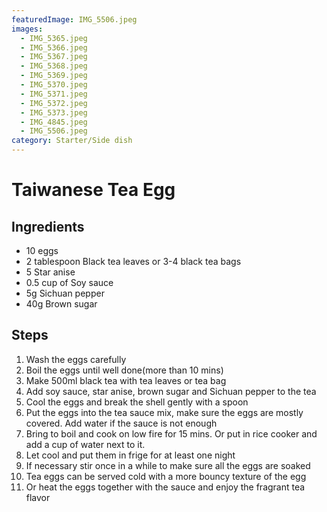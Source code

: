 ```yaml
---
featuredImage: IMG_5506.jpeg
images:
  - IMG_5365.jpeg
  - IMG_5366.jpeg
  - IMG_5367.jpeg
  - IMG_5368.jpeg
  - IMG_5369.jpeg
  - IMG_5370.jpeg
  - IMG_5371.jpeg
  - IMG_5372.jpeg
  - IMG_5373.jpeg
  - IMG_4845.jpeg
  - IMG_5506.jpeg
category: Starter/Side dish
---
```


# Taiwanese Tea Egg

## Ingredients

- 10 eggs
- 2 tablespoon Black tea leaves or 3-4 black tea bags
- 5 Star anise
- 0.5 cup of Soy sauce
- 5g Sichuan pepper
- 40g Brown sugar

## Steps

1. Wash the eggs carefully
1. Boil the eggs until well done(more than 10 mins)
1. Make 500ml black tea with tea leaves or tea bag
1. Add soy sauce, star anise, brown sugar and Sichuan pepper to the tea
1. Cool the eggs and break the shell gently with a spoon
1. Put the eggs into the tea sauce mix, make sure the eggs are mostly covered. Add water if the sauce is not enough
1. Bring to boil and cook on low fire for 15 mins. Or put in rice cooker and add a cup of water next to it.
1. Let cool and put them in frige for at least one night
1. If necessary stir once in a while to make sure all the eggs are soaked
1. Tea eggs can be served cold with a more bouncy texture of the egg
1. Or heat the eggs together with the sauce and enjoy the fragrant tea flavor
